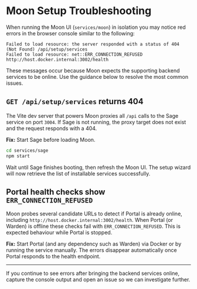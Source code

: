 # Moon Setup Troubleshooting

When running the Moon UI (`services/moon`) in isolation you may notice red errors in the browser console similar to the following:

```
Failed to load resource: the server responded with a status of 404 (Not Found) /api/setup/services
Failed to load resource: net::ERR_CONNECTION_REFUSED http://host.docker.internal:3002/health
```

These messages occur because Moon expects the supporting backend services to be online. Use the guidance below to resolve the most common issues.

## `GET /api/setup/services` returns 404

The Vite dev server that powers Moon proxies all `/api` calls to the Sage service on port `3004`. If Sage is not running, the proxy target does not exist and the request responds with a 404.

**Fix:** Start Sage before loading Moon.

```bash
cd services/sage
npm start
```

Wait until Sage finishes booting, then refresh the Moon UI. The setup wizard will now retrieve the list of installable services successfully.

## Portal health checks show `ERR_CONNECTION_REFUSED`

Moon probes several candidate URLs to detect if Portal is already online, including `http://host.docker.internal:3002/health`. When Portal (or Warden) is offline these checks fail with `ERR_CONNECTION_REFUSED`. This is expected behaviour while Portal is stopped.

**Fix:** Start Portal (and any dependency such as Warden) via Docker or by running the service manually. The errors disappear automatically once Portal responds to the health endpoint.

---

If you continue to see errors after bringing the backend services online, capture the console output and open an issue so we can investigate further.
